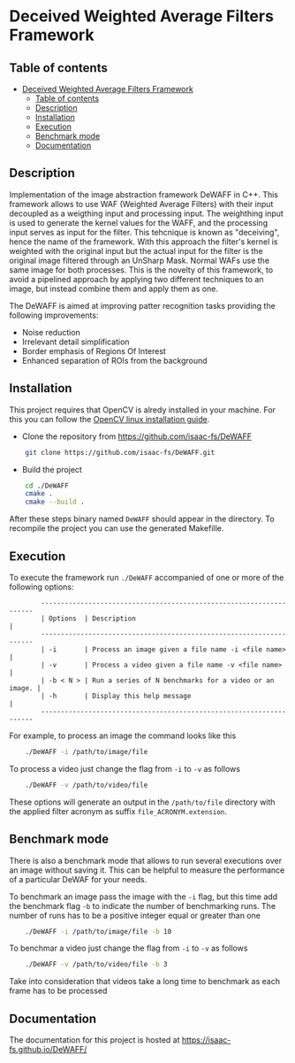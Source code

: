 # Deceived Weighted Average Filters Framework

## Table of contents
- [Deceived Weighted Average Filters Framework](#deceived-weighted-average-filters-framework)
  - [Table of contents](#table-of-contents)
  - [Description](#description)
  - [Installation](#installation)
  - [Execution](#execution)
  - [Benchmark mode](#benchmark-mode)
  - [Documentation](#documentation)

## Description
Implementation of the image abstraction framework DeWAFF in C++. This framework allows to use WAF (Weighted Average Filters) with their input decoupled as a weigthing input and processing input. The weighthing input is used to generate the kernel values for the WAFF, and  the processing input serves as input for the filter. This tehcnique is known as "deceiving", hence the name of the framework. With this approach the filter's kernel is weighted with the original input but the actual input for the filter is the original image filtered through an UnSharp Mask. Normal WAFs use the same image for both processes. This is the novelty of this framework, to avoid a pipelined approach by applying two different techniques to an image, but instead combine them and apply them as one.

The DeWAFF is aimed at improving patter recognition tasks providing the following improvements:
- Noise reduction
- Irrelevant detail simplification
- Border emphasis of Regions Of Interest
- Enhanced separation of ROIs from the background

## Installation

This project requires that OpenCV is alredy installed in your machine. For this you can follow the [OpenCV linux installation guide](https://docs.opencv.org/4.x/d7/d9f/tutorial_linux_install.html).

- Clone the repository from https://github.com/isaac-fs/DeWAFF

```bash
    git clone https://github.com/isaac-fs/DeWAFF.git
```

- Build the project

```bash
    cd ./DeWAFF
    cmake .
    cmake --build .
```
After these steps binary named `DeWAFF` should appear in the directory. To recompile the project you can use the generated Makefille.

## Execution
To execute the framework run `./DeWAFF` accompanied of one or more of the following options:
```terminal
        --------------------------------------------------------------------
        | Options  | Description                                           |
        --------------------------------------------------------------------
        | -i       | Process an image given a file name -i <file name>     |
        | -v       | Process a video given a file name -v <file name>      |
        | -b < N > | Run a series of N benchmarks for a video or an image. |
        | -h       | Display this help message                             |
        --------------------------------------------------------------------
```

For example, to process an image the command looks like this
```bash
    ./DeWAFF -i /path/to/image/file
```
To process a video just change the flag from `-i` to `-v` as follows
```bash
    ./DeWAFF -v /path/to/video/file
```
These options will generate an output in the `/path/to/file` directory with the applied filter acronym as suffix `file_ACRONYM.extension`.

## Benchmark mode

There is also a benchmark mode that allows to run several executions over an image without saving it. This can be helpful to measure the performance of a particular DeWAF for your needs.

To benchmark an image pass the image with the `-i` flag, but this time add the benchmark flag `-b` to indicate the number of benchmarking runs. The number of runs has to be a positive integer equal or greater than one
```bash
    ./DeWAFF -i /path/to/image/file -b 10
```
To benchmar a video just change the flag from `-i` to `-v` as follows
```bash
    ./DeWAFF -v /path/to/video/file -b 3
```
Take into consideration that videos take a long time to benchmark as each frame has to be processed

## Documentation
The documentation for this project is hosted at https://isaac-fs.github.io/DeWAFF/